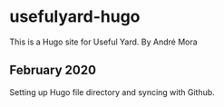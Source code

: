 # usefulyard-hugo

This is a Hugo site for Useful Yard.
By André Mora

## February 2020

Setting up Hugo file directory and syncing with Github.


